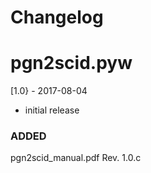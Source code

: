 # Changelog

# pgn2scid.pyw
[1.0} - 2017-08-04
- initial release
### ADDED
pgn2scid_manual.pdf Rev. 1.0.c
